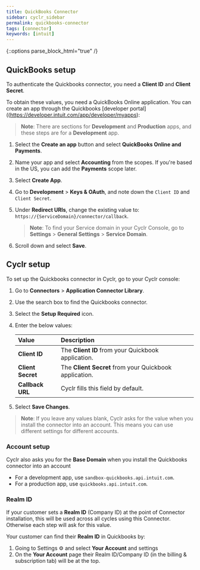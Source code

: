 ```yaml
---
title: QuickBooks Connector
sidebar: cyclr_sidebar
permalink: quickbooks-connector
tags: [connector]
keywords: [intuit]
---
```

{::options parse_block_html="true" /}
<section class="card">

## QuickBooks setup

To authenticate the Quickbooks connector, you need a **Client ID** and **Client Secret**.

To obtain these values, you need a QuickBooks Online application. You can create an app through the Quickbooks [developer portal]((https://developer.intuit.com/app/developer/myapps):

> **Note**: There are sections for **Development** and **Production** apps, and these steps are for a **Development** app.

1. Select the **Create an app** button and select **QuickBooks Online and Payments**.
2. Name your app and select **Accounting** from the scopes.  If you're based in the US, you can add the **Payments** scope later.
3. Select **Create App**.
4. Go to **Development** > **Keys & OAuth**, and note down the `Client ID` and `Client Secret`.
5. Under **Redirect URIs**, change the existing value to: `https://{ServiceDomain}/connector/callback`.

    > **Note**: To find your Service domain in your Cyclr Console, go to **Settings** > **General Settings** > **Service Domain**.

6. Scroll down and select **Save**.

</section>
<section class="card">

## Cyclr setup

To set up the Quickbooks connector in Cyclr, go to your Cyclr console:

1. Go to **Connectors** > **Application Connector Library**.

2. Use the search box to find the Quickbooks connector.

3. Select the **Setup Required** icon.

4. Enter the below values:

   | Value              | Description                                 |
   | :----------------- | :------------------------------------------ |
   | **Client ID**   | The **Client ID** from your Quickbook application. |
   | **Client Secret**   | The **Client Secret** from your Quickbook application.                               |
   | **Callback URL**| Cyclr fills this field by default.           |

5. Select **Save Changes**.

> **Note**: If you leave any values blank, Cyclr asks for the value when you install the connector into an account. This means you can use different settings for different accounts.

### Account setup

Cyclr also asks you for the **Base Domain** when you install the Quickbooks connector into an account

* For a development app, use `sandbox-quickbooks.api.intuit.com`.
* For a production app, use `quickbooks.api.intuit.com`.

### Realm ID

If your customer sets a **Realm ID** (Company ID) at the point of Connector installation, this will be used across all cycles using this Connector.  Otherwise each step will ask for this value.  

Your customer can find their **Realm ID** in Quickbooks by:

1. Going to Settings ⚙ and select **Your Account** and settings
2. On the **Your Account** page their Realm ID/Company ID (in the billing & subscription tab) will be at the top.

</section>
